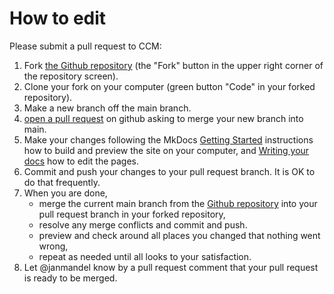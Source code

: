 # How to edit

Please submit a pull request to CCM:

1. Fork [the Github repository](https://github.com/ccmucdenver/ccm-docs) (the "Fork" button in the upper right corner of the repository screen).
2. Clone your fork on your computer (green button "Code" in your forked repository).
3. Make a new branch off the main branch.
4. [open a pull request](https://docs.github.com/en/pull-requests/collaborating-with-pull-requests/proposing-changes-to-your-work-with-pull-requests/about-pull-requests) on github asking to merge your new branch into main. 
5. Make your changes following the MkDocs [Getting Started](https://www.mkdocs.org/getting-started) instructions how to build and preview the site on your computer, and [Writing your docs](https://www.mkdocs.org/user-guide/writing-your-docs) how to edit the pages.
6. Commit and push your changes to your pull request branch. It is OK to do that frequently.
7. When you are done, 
    * merge the current main branch from the [Github repository](https://github.com/ccmucdenver/ccm-docs) into your pull request branch in your forked repository,
    * resolve any merge conflicts and commit and push.
    * preview and check around all places you changed that nothing went wrong, 
    * repeat as needed until all looks to your satisfaction.
8. Let @janmandel know by a pull request comment that your pull request is ready to be merged. 
